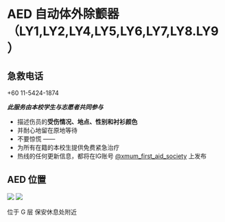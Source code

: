 # AED 自动体外除颤器 （LY1,LY2,LY4,LY5,LY6,LY7,LY8.LY9）

## 急救电话

+60 11-5424-1874

**_此服务由本校学生与志愿者共同参与_**

- 描述伤员的**受伤情况、地点、性别和衬衫颜色**
- 并耐心地留在原地等待
- 不要惊慌
  ——
- 为所有在籍的本校生提供免费紧急治疗
- 热线的任何更新信息，都将在IG账号 [@xmum_first_aid_society](https://www.instagram.com/xmum_first_aid_society/) 上发布

## AED 位置

<div class="image-slide">
<img src="https://img.xmummap.com/AED%20%284%29.webp" />
<img src="https://img.xmummap.com/AED%20%285%29.webp" />
</div>

位于 G 层 保安休息处附近
